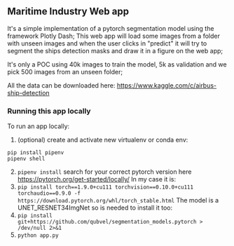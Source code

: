   
## Maritime Industry Web app

It's a simple implementation of a pytorch segmentation model using the framework Plotly Dash; This web app will load some images from a folder with unseen images and when the user clicks in "predict" it will try to segment the ships detection masks and draw it in a figure on the web app;

It's only a POC using 40k images to train the model, 5k as validation and we pick 500 images from an unseen folder;

All the data can be downloaded here:
https://www.kaggle.com/c/airbus-ship-detection


### Running this app locally

To run an app locally:

1. (optional) create and activate new virtualenv or conda env:
```
pip install pipenv
pipenv shell
```
2. `pipenv install`
search for your correct pytorch version here https://pytorch.org/get-started/locally/
In my case it is:
3. `pip install torch==1.9.0+cu111 torchvision==0.10.0+cu111 torchaudio==0.9.0 -f https://download.pytorch.org/whl/torch_stable.html` 
The model is a UNET_RESNET34ImgNet so is needed to install it too:
5. `pip install git+https://github.com/qubvel/segmentation_models.pytorch > /dev/null 2>&1` 
6. `python app.py` 


